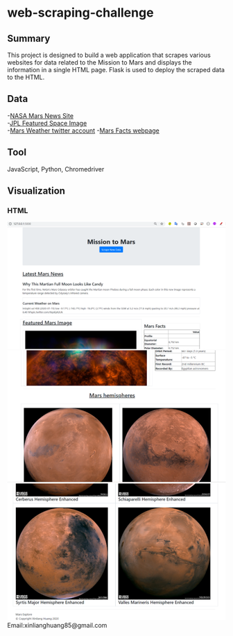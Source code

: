 # web-scraping-challenge

## Summary ##
This project is designed to build a web application that scrapes various websites for data related to the Mission to Mars and displays the information in a single HTML page.
Flask is used to deploy the scraped data to the HTML.

## Data ##
-[NASA Mars News Site](https://mars.nasa.gov/news/)<br>
-[JPL Featured Space Image](https://www.jpl.nasa.gov/spaceimages/?search=&category=Mars)<br>
-[Mars Weather twitter account](https://twitter.com/marswxreport?lang=en)
-[Mars Facts webpage](https://space-facts.com/mars/)
## Tool ##
JavaScript, Python, Chromedriver
## Visualization ##
### HTML ###
<img src="Missions_to_Mars/Images/mars_scrape1.PNG">
<img src="Missions_to_Mars/Images/mars_scrape2.PNG">
<img src="Missions_to_Mars/Images/mars_scrape3.PNG">
Email:xinlianghuang85@gmail.com